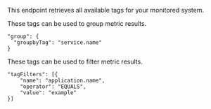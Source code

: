 This endpoint retrieves all available tags for your monitored system.

These tags can be used to group metric results.
```
"group": {
  "groupbyTag": "service.name"
}
```

These tags can be used to filter metric results.
```
"tagFilters": [{
	"name": "application.name",
	"operator": "EQUALS",
	"value": "example"
}]
```

